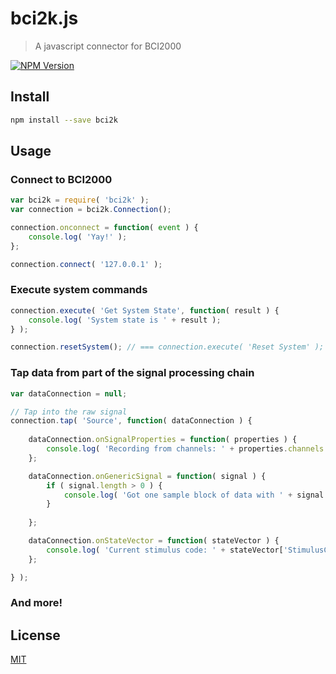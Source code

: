 # bci2k.js

> A javascript connector for BCI2000

[![NPM Version][npm-image]][npm-url]

## Install

```bash
npm install --save bci2k
```

## Usage

### Connect to BCI2000

```js
var bci2k = require( 'bci2k' );
var connection = bci2k.Connection();

connection.onconnect = function( event ) {
    console.log( 'Yay!' );  
};

connection.connect( '127.0.0.1' );
```

### Execute system commands

```js
connection.execute( 'Get System State', function( result ) {
    console.log( 'System state is ' + result );
} );

connection.resetSystem(); // === connection.execute( 'Reset System' );
```

### Tap data from part of the signal processing chain

```js
var dataConnection = null;

// Tap into the raw signal
connection.tap( 'Source', function( dataConnection ) {
    
    dataConnection.onSignalProperties = function( properties ) {
        console.log( 'Recording from channels: ' + properties.channels );
    };

    dataConnection.onGenericSignal = function( signal ) {
        if ( signal.length > 0 ) {
            console.log( 'Got one sample block of data with ' + signal.length + ' channels and ' + signal[0].length + ' samples.' );
        }
        
    };

    dataConnection.onStateVector = function( stateVector ) {
        console.log( 'Current stimulus code: ' + stateVector['StimulusCode'] );
    };

} );

```

### And more!


## License

[MIT](http://vjpr.mit-license.org)

[npm-image]: https://img.shields.io/npm/v/live-xxx.svg
[npm-url]: https://npmjs.org/package/bci2k
